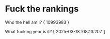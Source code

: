 # Fuck the rankings

Who the hell am I?
{ 10993983 }

What fucking year is it?
[ 2025-03-18T08:13:20Z ]

